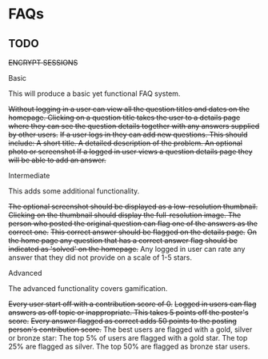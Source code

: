 # FAQs

## TODO

~~ENCRYPT SESSIONS~~

Basic

This will produce a basic yet functional FAQ system.

~~Without logging in a user can view all the question titles and dates on the homepage.
Clicking on a question title takes the user to a details page where they can see the question details together with any answers supplied by other users.~~
~~If a user logs in they can add new questions. This should include:
        A short title.
        A detailed description of the problem.
        An optional photo or screenshot
If a logged in user views a question details page they will be able to add an answer.~~

Intermediate

This adds some additional functionality.

~~The optional screenshot should be displayed as a low-resolution thumbnail.
Clicking on the thumbnail should display the full-resolution image.
The person who posted the original question can flag one of the answers as the correct one.~~
~~This correct answer should be flagged on the details page.~~
~~On the home page any question that has a correct answer flag should be indicated as 'solved' on the homepage.~~
Any logged in user can rate any answer that they did not provide on a scale of 1-5 stars.

Advanced

The advanced functionality covers gamification.

~~Every user start off with a contribution score of 0.~~
~~Logged in users can flag answers as off topic or inappropriate. This takes 5 points off the poster's score.~~
~~Every answer flagged as correct adds 50 points to the posting person's contribution score.~~
The best users are flagged with a gold, silver or bronze star:
        The top 5% of users are flagged with a gold star.
        The top 25% are flagged as silver.
        The top 50% are flagged as bronze star users.
